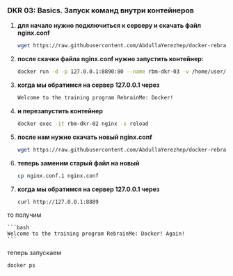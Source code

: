 ### DKR 03: Basics. Запуск команд внутри контейнеров

1. **для начало нужно подключиться к серверу и скачать файл nginx.conf**

	```bash
	wget https://raw.githubusercontent.com/AbdullaYerezhep/docker-rebrain/main/dkr2/nginx.conf
	```

2. **после скачки файла nginx.conf нужно запустить контейнер:**

	```bash
    docker run -d -p 127.0.0.1:8890:80 --name rbm-dkr-03 -v /home/user/nginx.conf:/etc/nginx/nginx.conf nginx:stable
	```

3. **когда мы обратимся на сервер 127.0.0.1 через**

	```bash
    Welcome to the training program RebrainMe: Docker!
	```

4. **и перезапустить контейнер**

	```bash
	docker exec -it rbm-dkr-02 nginx -s reload
	```

5. **после нам нужно скачать новый nginx.conf**

	```bash
	wget https://raw.githubusercontent.com/AbdullaYerezhep/docker-rebrain/main/dkr3/nginx.conf
	```

6. **теперь заменим старый файл на новый**

	```bash
    cp nginx.conf.1 nginx.conf
	```

7. **когда мы обратимся на сервер 127.0.0.1 через**

	```bash
	curl http://127.0.0.1:8889 
	```

то получим

	```bash
	Welcome to the training program RebrainMe: Docker! Again!
	```

теперь запускаем 

	docker ps


